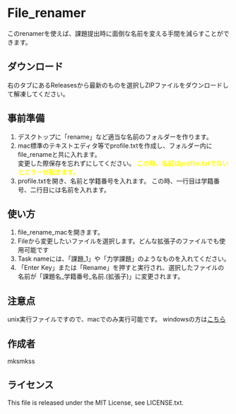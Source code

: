 # File_renamer
このrenamerを使えば、課題提出時に面倒な名前を変える手間を減らすことができます。

## ダウンロード

右のタブにあるReleasesから最新のものを選択しZIPファイルをダウンロードして解凍してください。

## 事前準備

1. デスクトップに「rename」など適当な名前のフォルダーを作ります。
2. mac標準のテキストエディタ等でprofile.txtを作成し、フォルダー内にfile_renameと共に入れます。<br>変更した際保存を忘れずにしてください。
**<span style="color:yellow">この時、名前はprofile.txtでないとエラーが起きます。</span>**
3. profile.txtを開き、名前と学籍番号を入れます。
この時、一行目は学籍番号、二行目には名前を入れます。

## 使い方

1. file_rename_macを開きます。
2. Fileから変更したいファイルを選択します。どんな拡張子のファイルでも使用可能です
3. Task nameには、「課題_1」や「力学課題」のようなものを入れてください。
4. 「Enter Key」または「Rename」を押すと実行され、選択したファイルの名前が「課題名_学籍番号_名前.(拡張子)」に変更されます。

## 注意点

unix実行ファイルですので、macでのみ実行可能です。
windowsの方は[こちら](https://github.com/mksmkss/File_renamer_for_Win)

## 作成者

mksmkss

## ライセンス

This file is released under the MIT License, see LICENSE.txt.

